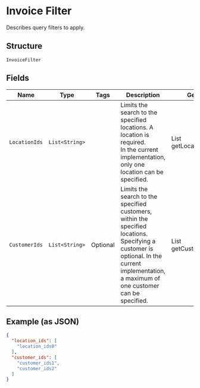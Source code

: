 
# Invoice Filter

Describes query filters to apply.

## Structure

`InvoiceFilter`

## Fields

| Name | Type | Tags | Description | Getter |
|  --- | --- | --- | --- | --- |
| `LocationIds` | `List<String>` |  | Limits the search to the specified locations. A location is required.<br>In the current implementation, only one location can be specified. | List<String> getLocationIds() |
| `CustomerIds` | `List<String>` | Optional | Limits the search to the specified customers, within the specified locations.<br>Specifying a customer is optional. In the current implementation,<br>a maximum of one customer can be specified. | List<String> getCustomerIds() |

## Example (as JSON)

```json
{
  "location_ids": [
    "location_ids0"
  ],
  "customer_ids": [
    "customer_ids1",
    "customer_ids2"
  ]
}
```

